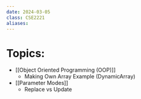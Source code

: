 ```yaml
---
date: 2024-03-05
class: CSE2221
aliases:
---
```

# Topics:
- [[Object Oriented Programming (OOP)]]
	- Making Own Array Example (DynamicArray)
- [[Parameter Modes]]
	- Replace vs Update




 